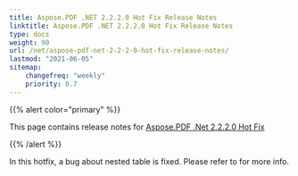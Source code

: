 ```yaml
---
title: Aspose.PDF .NET 2.2.2.0 Hot Fix Release Notes
linktitle: Aspose.PDF .NET 2.2.2.0 Hot Fix Release Notes
type: docs
weight: 90
url: /net/aspose-pdf-net-2-2-2-0-hot-fix-release-notes/
lastmod: "2021-06-05"
sitemap:
    changefreq: "weekly"
    priority: 0.7
---
```


{{% alert color="primary" %}}

This page contains release notes for [Aspose.PDF .Net 2.2.2.0 Hot Fix](https://downloads.aspose.com/pdf/net/new-releases/aspose.pdf-.net-2.2.2.0-hot-fix/)

{{% /alert %}}

In this hotfix, a bug about nested table is fixed. Please refer to for more info.
